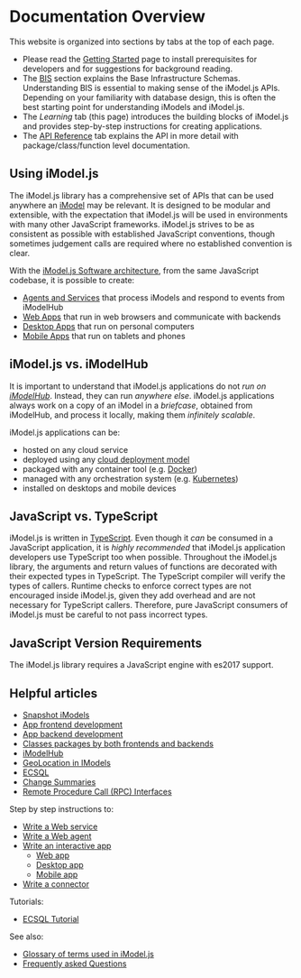 # Documentation Overview

This website is organized into sections by tabs at the top of each page.

* Please read the [Getting Started](../getting-started/index.md) page to install prerequisites for developers and for suggestions for background reading.
* The [BIS](../bis/index.md) section explains the Base Infrastructure Schemas. Understanding BIS is essential to making sense of the iModel.js APIs. Depending on your familiarity with database design, this is often the best starting point for understanding iModels and iModel.js.
* The *Learning* tab (this page) introduces the building blocks of iModel.js and provides step-by-step instructions for creating applications.
* The [API Reference](../reference/index) tab explains the API in more detail with package/class/function level documentation.

## Using iModel.js

The iModel.js library has a comprehensive set of APIs that can be used anywhere an [iModel](./imodels.md) may be relevant.
It is designed to be modular and extensible, with the expectation that iModel.js will be used in environments with many
other JavaScript frameworks. iModel.js strives to be as consistent as possible with established JavaScript conventions,
though sometimes judgement calls are required where no established convention is clear.

With the [iModel.js Software architecture](./SoftwareArchitecture.md), from the same JavaScript codebase, it is possible to create:

* [Agents and Services](./SoftwareArchitecture.md#web) that process iModels and respond to events from iModelHub
* [Web Apps](./SoftwareArchitecture.md#web) that run in web browsers and communicate with backends
* [Desktop Apps](./SoftwareArchitecture.md#desktop) that run on personal computers
* [Mobile Apps](./SoftwareArchitecture.md#mobile) that run on tablets and phones

## iModel.js vs. iModelHub

It is important to understand that iModel.js applications do not *run on [iModelHub](./iModelHub/index)*. Instead, they can run *anywhere else*. iModel.js applications always work on a copy of an iModel in a *briefcase*, obtained from iModelHub, and process it locally, making them *infinitely scalable*.

iModel.js applications can be:

* hosted on any cloud service
* deployed using any [cloud deployment model](https://en.wikipedia.org/wiki/Cloud_computing#Deployment_models)
* packaged with any container tool (e.g. [Docker](https://www.docker.com/))
* managed with any orchestration system (e.g. [Kubernetes](https://kubernetes.io/))
* installed on desktops and mobile devices

## JavaScript vs. TypeScript

iModel.js is written in [TypeScript](https://www.typescriptlang.org/). Even though it *can* be consumed in a JavaScript application, it is *highly recommended* that iModel.js application developers use TypeScript too when possible. Throughout the iModel.js library, the arguments and return values of functions are decorated with their expected types in TypeScript. The TypeScript compiler will verify the types of callers. Runtime checks to enforce correct types are not encouraged inside iModel.js, given they add overhead and are not necessary for TypeScript callers. Therefore, pure JavaScript consumers of iModel.js must be careful to not pass incorrect types.

## JavaScript Version Requirements

The iModel.js library requires a JavaScript engine with es2017 support.

## Helpful articles

* [Snapshot iModels](./backend/AccessingIModels.md)
* [App frontend development](./frontend/index)
* [App backend development](./backend/index)
* [Classes packages by both frontends and backends](./common/index)
* [iModelHub](./iModelHub/index)
* [GeoLocation in IModels](./GeoLocation.md)
* [ECSQL](./ECSQL.md)
* [Change Summaries](./ChangeSummaries.md)
* [Remote Procedure Call (RPC) Interfaces](./RpcInterface)

Step by step instructions to:

* [Write a Web service](./WriteAWebService.md)
* [Write a Web agent](./WriteAWebAgent.md)
* [Write an interactive app](./WriteAnInteractiveApp.md)
  * [Web app](./WriteAnInteractiveWebApp.md)
  * [Desktop app](./WriteAnInteractiveDesktopApp.md)
  * [Mobile app](./WriteAnInteractiveMobileApp.md)
* [Write a connector](./WriteAConnector.md)

Tutorials:

* [ECSQL Tutorial](./ECSQLTutorial/index.md)

See also:

* [Glossary of terms used in iModel.js](./Glossary)
* [Frequently asked Questions](./faq)
